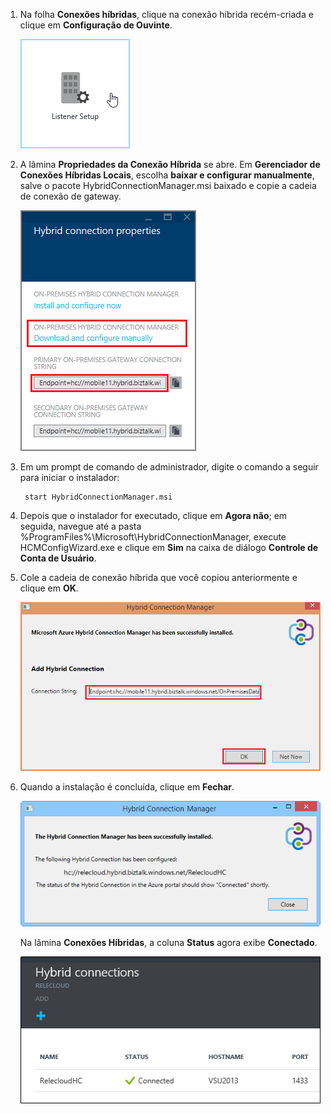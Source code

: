 
1. Na folha **Conexões híbridas**, clique na conexão híbrida recém-criada e clique em **Configuração de Ouvinte**.
	
	![Clique em Configuração do Ouvinte](./media/app-service-hybrid-connections-manager-install/D04ClickListenerSetup.png)
	
4. A lâmina **Propriedades da Conexão Híbrida** se abre. Em **Gerenciador de Conexões Híbridas Locais**, escolha **baixar e configurar manualmente**, salve o pacote HybridConnectionManager.msi baixado e copie a cadeia de conexão de gateway.
	
	![Clique aqui para instalar](./media/app-service-hybrid-connections-manager-install/D05ClickToInstallHCM.png)
	
5. Em um prompt de comando de administrador, digite o comando a seguir para iniciar o instalador:

		start HybridConnectionManager.msi
 
7. Depois que o instalador for executado, clique em **Agora não**; em seguida, navegue até a pasta %ProgramFiles%\\Microsoft\\HybridConnectionManager, execute HCMConfigWizard.exe e clique em **Sim** na caixa de diálogo **Controle de Conta de Usuário**.
		
7. Cole a cadeia de conexão híbrida que você copiou anteriormente e clique em **OK**.
	
	![Instalando](./media/app-service-hybrid-connections-manager-install/D08aHCMInstallManual.png)
	
8. Quando a instalação é concluída, clique em **Fechar**.
	
	![Clique em Fechar](./media/app-service-hybrid-connections-manager-install/D09HCMInstallComplete.png)
	
	Na lâmina **Conexões Híbridas**, a coluna **Status** agora exibe **Conectado**.
	
	![Status Conectado](./media/app-service-hybrid-connections-manager-install/D10HCStatusConnected.png)

<!---HONumber=July15_HO3-->